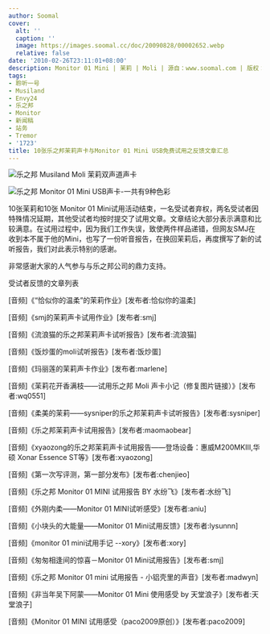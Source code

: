 ```yaml
---
author: Soomal
cover:
  alt: ''
  caption: ''
  image: https://images.soomal.cc/doc/20090828/00002652.webp
  relative: false
date: '2010-02-26T23:11:01+08:00'
description: Monitor 01 Mini | 茉莉 | Moli | 源自：www.soomal.com | 版权：原创 |  平均/总评分：00.00/0
tags:
- 聆听一号
- Musiland
- Envy24
- 乐之邦
- Monitor
- 新闻稿
- 站务
- Tremor
- '1723'
title: 10张乐之邦茉莉声卡与Monitor 01 Mini USB免费试用之反馈文章汇总
---
```


![乐之邦 Musiland Moli 茉莉双声道声卡](https://images.soomal.cc/doc/20090902/00002698.webp)



![乐之邦 Monitor 01 Mini USB声卡-一共有9种色彩](https://images.soomal.cc/doc/20090828/00002652.webp)



10张茉莉和10张 Monitor 01 Mini试用活动结束，一名受试者弃权，两名受试者因特殊情况延期，其他受试者均按时提交了试用文章。文章结论大部分表示满意和比较满意。在试用过程中，因为我们工作失误，致使两件样品递错，但网友SMJ在收到本不属于他的Mini，也写了一份听音报告，在换回茉莉后，再度撰写了新的试听报告，我们对此表示特别的感谢。



非常感谢大家的人气参与与乐之邦公司的鼎力支持。



受试者反馈的文章列表



[音频]《“恰似你的温柔”的茉莉作业》[发布者:恰似你的温柔]

[音频]《smj的茉莉声卡试用作业》[发布者:smj]

[音频]《流浪猫的乐之邦茉莉声卡试听报告》[发布者:流浪猫]

[音频]《饭炒蛋的moli试听报告》[发布者:饭炒蛋]

[音频]《玛丽莲的茉莉声卡作业》[发布者:marlene]

[音频]《茉莉花开香满枝――试用乐之邦 Moli 声卡小记（修复图片链接）》[发布者:wq0551]

[音频]《柔美的茉莉――sysniper的乐之邦茉莉声卡试听报告》[发布者:sysniper]

[音频]《乐之邦茉莉声卡试用报告》[发布者:maomaobear]

[音频]《xyaozong的乐之邦茉莉声卡试用报告――登场设备：惠威M200MKIII,华硕 Xonar Essence ST等》[发布者:xyaozong]

[音频]《第一次写评测，第一部分发布》[发布者:chenjieo]


[音频]《乐之邦 Monitor 01 MINI 试用报告 BY 水纷飞》[发布者:水纷飞]

[音频]《外刚内柔――Monitor 01 MINI试听感受》[发布者:aniu]

[音频]《小块头的大能量――Monitor 01 Mini试用反馈》[发布者:lysunnn]

[音频]《monitor 01 mini试用手记 --xory》[发布者:xory]

[音频]《匆匆相逢间的惊喜－Monitor 01 Mini试用报告》[发布者:smj]

[音频]《乐之邦 Monitor 01 mini 试用报告 - 小铝壳里的声音》[发布者:madwyn]

[音频]《非当年吴下阿蒙――Monitor 01 Mini 使用感受 by 天堂浪子》[发布者:天堂浪子]

[音频]《Monitor 01 MINI 试用感受（paco2009原创）》[发布者:paco2009]